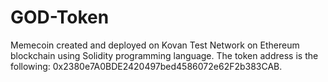 # GOD-Token
Memecoin created and deployed on Kovan Test Network on Ethereum blockchain using Solidity programming language.
The token address is the following: 0x2380e7A0BDE2420497bed4586072e62F2b383CAB.
